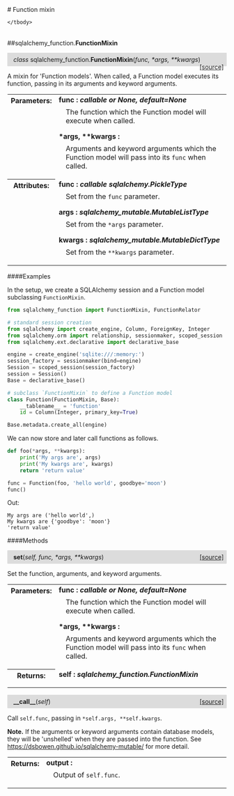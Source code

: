 <script src="https://cdn.mathjax.org/mathjax/latest/MathJax.js?config=TeX-AMS-MML_HTMLorMML" type="text/javascript"></script>

<link rel="stylesheet" href="https://assets.readthedocs.org/static/css/readthedocs-doc-embed.css" type="text/css" />

<style>
    a.src-href {
        float: right;
    }
    p.attr {
        margin-top: 0.5em;
        margin-left: 1em;
    }
    p.func-header {
        background-color: gainsboro;
        border-radius: 0.1em;
        padding: 0.5em;
        padding-left: 1em;
    }
    table.field-table {
        border-radius: 0.1em
    }
</style># Function mixin

<table class="docutils field-list field-table" frame="void" rules="none">
    <col class="field-name" />
    <col class="field-body" />
    <tbody valign="top">
        
    </tbody>
</table>



##sqlalchemy_function.**FunctionMixin**

<p class="func-header">
    <i>class</i> sqlalchemy_function.<b>FunctionMixin</b>(<i>func, *args, **kwargs</i>) <a class="src-href" target="_blank" href="https://github.com/dsbowen/sqlalchemy-function/sqlalchemy_function/function_mixin.py#L8">[source]</a>
</p>

A mixin for 'Function models'. When called, a Function model executes its
function, passing in its arguments and keyword arguments.

<table class="docutils field-list field-table" frame="void" rules="none">
    <col class="field-name" />
    <col class="field-body" />
    <tbody valign="top">
        <tr class="field">
    <th class="field-name"><b>Parameters:</b></td>
    <td class="field-body" width="100%"><b>func : <i>callable or None, default=None</i></b>
<p class="attr">
    The function which the Function model will execute when called.
</p>
<b>*args, **kwargs : <i></i></b>
<p class="attr">
    Arguments and keyword arguments which the Function model will pass into its <code>func</code> when called.
</p></td>
</tr>
<tr class="field">
    <th class="field-name"><b>Attributes:</b></td>
    <td class="field-body" width="100%"><b>func : <i>callable sqlalchemy.PickleType</i></b>
<p class="attr">
    Set from the <code>func</code> parameter.
</p>
<b>args : <i>sqlalchemy_mutable.MutableListType</i></b>
<p class="attr">
    Set from the <code>*args</code> parameter.
</p>
<b>kwargs : <i>sqlalchemy_mutable.MutableDictType</i></b>
<p class="attr">
    Set from the <code>**kwargs</code> parameter.
</p></td>
</tr>
    </tbody>
</table>

####Examples

In the setup, we create a SQLAlchemy session and a Function model
subclassing `FunctionMixin`.

```python
from sqlalchemy_function import FunctionMixin, FunctionRelator

# standard session creation
from sqlalchemy import create_engine, Column, ForeignKey, Integer
from sqlalchemy.orm import relationship, sessionmaker, scoped_session
from sqlalchemy.ext.declarative import declarative_base

engine = create_engine('sqlite:///:memory:')
session_factory = sessionmaker(bind=engine)
Session = scoped_session(session_factory)
session = Session()
Base = declarative_base()

# subclass `FunctionMixin` to define a Function model
class Function(FunctionMixin, Base):
    __tablename__ = 'function'
    id = Column(Integer, primary_key=True)

Base.metadata.create_all(engine)
```

We can now store and later call functions as follows.

```python
def foo(*args, **kwargs):
    print('My args are', args)
    print('My kwargs are', kwargs)
    return 'return value'

func = Function(foo, 'hello world', goodbye='moon')
func()
```

Out:

```
My args are ('hello world',)
My kwargs are {'goodbye': 'moon'}
'return value'
```

####Methods



<p class="func-header">
    <i></i> <b>set</b>(<i>self, func, *args, **kwargs</i>) <a class="src-href" target="_blank" href="https://github.com/dsbowen/sqlalchemy-function/sqlalchemy_function/function_mixin.py#L88">[source]</a>
</p>

Set the function, arguments, and keyword arguments.

<table class="docutils field-list field-table" frame="void" rules="none">
    <col class="field-name" />
    <col class="field-body" />
    <tbody valign="top">
        <tr class="field">
    <th class="field-name"><b>Parameters:</b></td>
    <td class="field-body" width="100%"><b>func : <i>callable or None, default=None</i></b>
<p class="attr">
    The function which the Function model will execute when called.
</p>
<b>*args, **kwargs : <i></i></b>
<p class="attr">
    Arguments and keyword arguments which the Function model will pass into its <code>func</code> when called.
</p></td>
</tr>
<tr class="field">
    <th class="field-name"><b>Returns:</b></td>
    <td class="field-body" width="100%"><b>self : <i>sqlalchemy_function.FunctionMixin</i></b>
<p class="attr">
    
</p></td>
</tr>
    </tbody>
</table>





<p class="func-header">
    <i></i> <b>__call__</b>(<i>self</i>) <a class="src-href" target="_blank" href="https://github.com/dsbowen/sqlalchemy-function/sqlalchemy_function/function_mixin.py#L108">[source]</a>
</p>

Call `self.func`, passing in `*self.args, **self.kwargs`.

**Note.** If the arguments or keyword arguments contain database
models, they will be 'unshelled' when they are passed into the
function. See <https://dsbowen.github.io/sqlalchemy-mutable/> for more
detail.

<table class="docutils field-list field-table" frame="void" rules="none">
    <col class="field-name" />
    <col class="field-body" />
    <tbody valign="top">
        <tr class="field">
    <th class="field-name"><b>Returns:</b></td>
    <td class="field-body" width="100%"><b>output : <i></i></b>
<p class="attr">
    Output of <code>self.func</code>.
</p></td>
</tr>
    </tbody>
</table>

